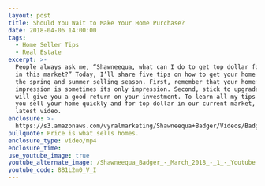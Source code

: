 ```yaml
---
layout: post
title: Should You Wait to Make Your Home Purchase?
date: 2018-04-06 14:00:00
tags:
  - Home Seller Tips
  - Real Estate
excerpt: >-
  People always ask me, “Shawneequa, what can I do to get top dollar for my home
  in this market?” Today, I’ll share five tips on how to get your home ready for
  the spring and summer selling season. First, remember that your home’s first
  impression is sometimes its only impression. Second, stick to upgrades that
  will give you a good return on your investment. To learn all my tips to help
  you sell your home quickly and for top dollar in our current market, watch my
  latest video.
enclosure: >-
  https://s3.amazonaws.com/vyralmarketing/Shawneequa+Badger/Videos/Badger+Real+Estate+%257C+Get+Your+Home+Ready+For+The+Spring+and+Summer+Sale+Season.mp4
pullquote: Price is what sells homes.
enclosure_type: video/mp4
enclosure_time:
use_youtube_image: true
youtube_alternate_image: /Shawneequa_Badger_-_March_2018_-_1_-_Youtube.jpg
youtube_code: 8B1L2m0_V_I
---
```

